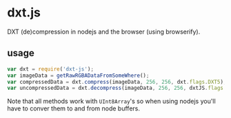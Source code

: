 # dxt.js

DXT (de)compression in nodejs and the browser (using browserify).

## usage

```js
var dxt = require('dxt-js');
var imageData = getRawRGBADataFromSomeWhere();
var compressedData = dxt.compress(imageData, 256, 256, dxt.flags.DXT5); // assumes 256x256 image
var uncompressedData = dxt.decompress(imageData, 256, 256, dxtJS.flags.DXT5);
```

Note that all methods work with `UInt8Array`'s so when using nodejs you'll have to conver them to and from node buffers.
